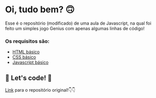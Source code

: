 # Oi, tudo bem? 🙃

Esse é o repositório (modificado) de uma aula de Javascript, na qual foi feito um simples jogo Genius com apenas algumas linhas de código! 

### Os requisitos são:

* [HTML básico](https://www.w3schools.com/html/)
* [CSS básico](https://developer.mozilla.org/pt-BR/docs/Web/CSS)
* [Javascript básico](https://developer.mozilla.org/pt-BR/docs/Web/JavaScript)

## 🚀 Let's code! 🚀
[Link](https://github.com/SpruceGabriela/genesis-dio) para o repositório original!👇👇 
